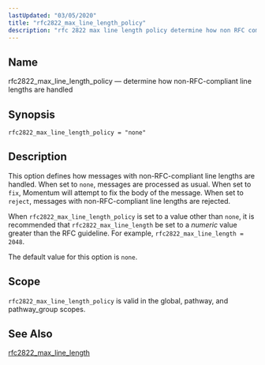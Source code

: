 ```yaml
---
lastUpdated: "03/05/2020"
title: "rfc2822_max_line_length_policy"
description: "rfc 2822 max line length policy determine how non RFC compliant line lengths are handled rfc 2822 max line length policy none This option defines how messages with non RFC compliant line lengths are handled When set to none messages are processed as usual When set to fix Momentum will..."
---
```


<a name="conf.ref.rfc2822_max_line_length_policy"></a> 
## Name

rfc2822_max_line_length_policy — determine how non-RFC-compliant line lengths are handled

## Synopsis

`rfc2822_max_line_length_policy = "none"`

<a name="idp26153728"></a> 
## Description

This option defines how messages with non-RFC-compliant line lengths are handled. When set to `none`, messages are processed as usual. When set to `fix`, Momentum will attempt to fix the body of the message. When set to `reject`, messages with non-RFC-compliant line lengths are rejected.

When `rfc2822_max_line_length_policy` is set to a value other than `none`, it is recommended that `rfc2822_max_line_length` be set to a *numeric* value greater than the RFC guideline. For example, `rfc2822_max_line_length = 2048`.

The default value for this option is `none`.

<a name="idp26160832"></a> 
## Scope

`rfc2822_max_line_length_policy` is valid in the global, pathway, and pathway_group scopes.

<a name="idp26163136"></a> 
## See Also

[rfc2822_max_line_length](/momentum/4/config/ref-rfc-2822-max-line-length)
